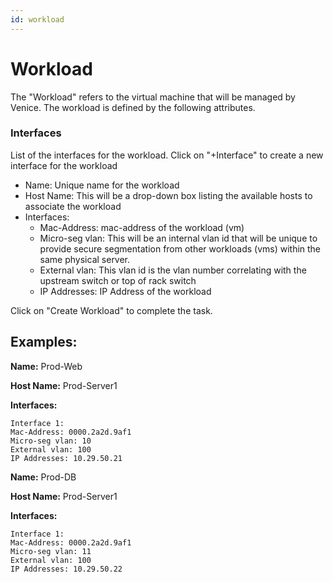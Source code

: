 ```yaml
---
id: workload
---
```


# Workload
The "Workload" refers to the virtual machine that will be managed by Venice.  The workload is defined by the following attributes.

<load-table group:workload obj:ApiObjectMeta
            include:name >
<load-table group:workload obj:WorkloadWorkloadSpec
            include:host-name omitHeader: true >
				
### Interfaces 
List of the interfaces for the workload. Click on "+Interface" to create a new interface for the workload
<load-table group:workload obj:WorkloadWorkloadIntfSpec
            >

- Name: Unique name for the workload
- Host Name: This will be a drop-down box listing the available hosts to associate the workload
- Interfaces:
	- Mac-Address: mac-address of the workload (vm)
	- Micro-seg vlan: This will be an internal vlan id that will be unique to provide secure segmentation from other workloads (vms) within the same physical server.
	- External vlan: This vlan id is the vlan number correlating with the upstream switch or top of rack switch
	- IP Addresses:  IP Address of the workload

Click on "Create Workload" to complete the task.

## Examples:

**Name:**  Prod-Web

**Host Name:** Prod-Server1

**Interfaces:**

	Interface 1:
	Mac-Address: 0000.2a2d.9af1
	Micro-seg vlan: 10
	External vlan: 100
	IP Addresses: 10.29.50.21

**Name:**  Prod-DB

**Host Name:** Prod-Server1

**Interfaces:**

	Interface 1:
	Mac-Address: 0000.2a2d.9af1
	Micro-seg vlan: 11
	External vlan: 100
	IP Addresses: 10.29.50.22